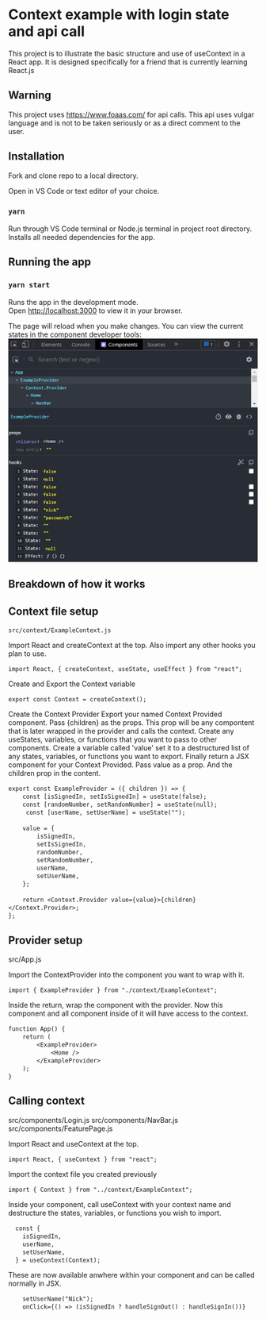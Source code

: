 # Context example with login state and api call

This project is to illustrate the basic structure and use of useContext in a React app. It is designed specifically for a friend that is currently learning React.js

## Warning

This project uses https://www.foaas.com/ for api calls. This api uses vulgar language and is not to be taken seriously or as a direct comment to the user.

## Installation

Fork and clone repo to a local directory.

Open in VS Code or text editor of your choice.

### `yarn`

Run through VS Code terminal or Node.js terminal in project root directory.
Installs all needed dependencies for the app.

## Running the app

### `yarn start`

Runs the app in the development mode.\
Open [http://localhost:3000](http://localhost:3000) to view it in your browser.

The page will reload when you make changes.
You can view the current states in the component developer tools:
![developer tools](/src/context.JPG)

## Breakdown of how it works

## Context file setup

```
src/context/ExampleContext.js
```

Import React and createContext at the top.
Also import any other hooks you plan to use.

```
import React, { createContext, useState, useEffect } from "react";
```

Create and Export the Context variable

```
export const Context = createContext();
```

Create the Context Provider
Export your named Context Provided component.
Pass {children} as the props. This prop will be any compontent that is later wrapped in the provider and calls the context.
Create any useStates, variables, or functions that you want to pass to other components.
Create a variable called 'value' set it to a destructured list of any states, variables, or functions you want to export.
Finally return a JSX component for your Context Provided. Pass value as a prop. And the children prop in the content.

```
export const ExampleProvider = ({ children }) => {
    const [isSignedIn, setIsSignedIn] = useState(false);
    const [randomNumber, setRandomNumber] = useState(null);
     const [userName, setUserName] = useState("");

    value = {
        isSignedIn,
        setIsSignedIn,
        randomNumber,
        setRandomNumber,
        userName,
        setUserName,
    };

    return <Context.Provider value={value}>{children}</Context.Provider>;
};
```

## Provider setup

src/App.js

Import the ContextProvider into the component you want to wrap with it.

```
import { ExampleProvider } from "./context/ExampleContext";
```

Inside the return, wrap the component with the provider. Now this component and all component inside of it will have access to the context.

```
function App() {
    return (
        <ExampleProvider>
            <Home />
        </ExampleProvider>
    );
}
```

## Calling context

src/components/Login.js
src/components/NavBar.js
src/components/FeaturePage.js

Import React and useContext at the top.

```
import React, { useContext } from "react";
```

Import the context file you created previously

```
import { Context } from "../context/ExampleContext";
```

Inside your component, call useContext with your context name and destructure the states, variables, or functions you wish to import.

```
  const {
    isSignedIn,
    userName,
    setUserName,
  } = useContext(Context);
```

These are now available anwhere within your component and can be called normally in JSX.

```
    setUserName("Nick");
    onClick={() => (isSignedIn ? handleSignOut() : handleSignIn())}
```
